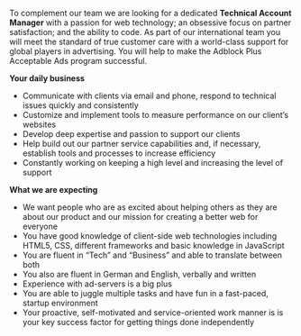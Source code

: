 <? include jobs/header ?>

To complement our team we are looking for a dedicated **Technical Account Manager** with a passion for web technology; an obsessive focus on partner satisfaction; and the ability to code. 
As part of our international team you will meet the standard of true customer care with a world-class support for global players in advertising. You will help to make the Adblock Plus Acceptable Ads program successful.

**Your daily business**

- Communicate with clients via email and phone, respond to technical issues quickly and consistently
- Customize and implement tools to measure performance on our client’s websites
- Develop deep expertise and passion to support our clients
- Help build out our partner service capabilities and, if necessary, establish tools and processes to increase efficiency
- Constantly working on keeping a high level and increasing the level of support 

**What we are expecting**

- We want people who are as excited about helping others as they are about our product and our mission for creating a better web for everyone
- You have good knowledge of client-side web technologies including HTML5, CSS, different frameworks and basic knowledge in JavaScript
- You are fluent in “Tech” and “Business” and able to translate between both 
- You also are fluent in German and English, verbally and written 
- Experience with ad-servers is a big plus
- You are able to juggle multiple tasks and have fun in a fast-paced, startup environment
- Your  proactive, self-motivated  and service-oriented work manner is is your key success factor for getting things done independently

<? include jobs/footer ?>